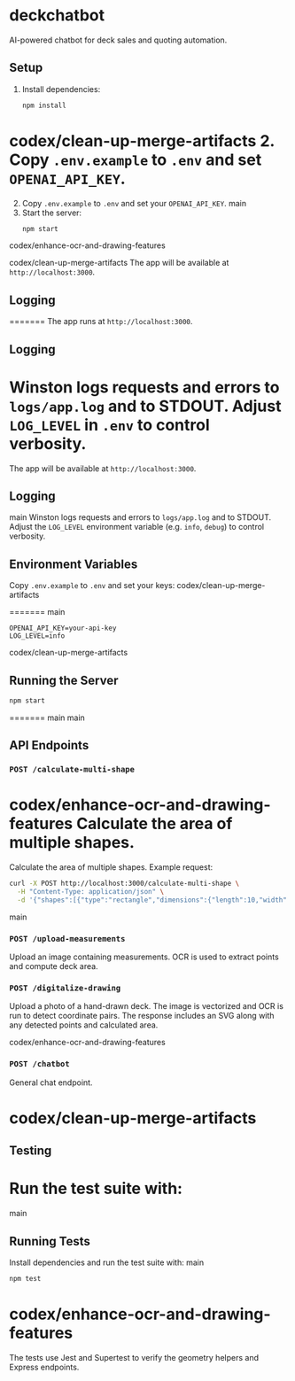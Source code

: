 # deckchatbot

AI-powered chatbot for deck sales and quoting automation.

## Setup
1. Install dependencies:
   ```bash
   npm install
   ```
 codex/clean-up-merge-artifacts
2. Copy `.env.example` to `.env` and set `OPENAI_API_KEY`.
=======
2. Copy `.env.example` to `.env` and set your `OPENAI_API_KEY`.
 main
3. Start the server:
   ```bash
   npm start
   ```
 codex/enhance-ocr-and-drawing-features

 codex/clean-up-merge-artifacts
The app will be available at `http://localhost:3000`.

## Logging
=======
The app runs at `http://localhost:3000`.

## Logging

Winston logs requests and errors to `logs/app.log` and to STDOUT. Adjust `LOG_LEVEL` in `.env` to control verbosity.
=======
The app will be available at `http://localhost:3000`.

## Logging
 main
Winston logs requests and errors to `logs/app.log` and to STDOUT. Adjust the `LOG_LEVEL` environment variable (e.g. `info`, `debug`) to control verbosity.

## Environment Variables
Copy `.env.example` to `.env` and set your keys:
 codex/clean-up-merge-artifacts

=======
 main
```
OPENAI_API_KEY=your-api-key
LOG_LEVEL=info
```
 codex/clean-up-merge-artifacts

## Running the Server
```bash
npm start
```
=======
 main
 main

## API Endpoints

### `POST /calculate-multi-shape`
 codex/enhance-ocr-and-drawing-features
Calculate the area of multiple shapes.
=======
Calculate the area of multiple shapes. Example request:
```bash
curl -X POST http://localhost:3000/calculate-multi-shape \
  -H "Content-Type: application/json" \
  -d '{"shapes":[{"type":"rectangle","dimensions":{"length":10,"width":20}},{"type":"polygon","dimensions":{"points":[{"x":0,"y":0},{"x":4,"y":0},{"x":4,"y":3}] }},{"type":"circle","dimensions":{"radius":5},"isPool":true}],"wastagePercent":10}'
```
 main

### `POST /upload-measurements`
Upload an image containing measurements. OCR is used to extract points and compute deck area.

### `POST /digitalize-drawing`
Upload a photo of a hand-drawn deck. The image is vectorized and OCR is run to detect coordinate pairs. The response includes an SVG along with any detected points and calculated area.

 codex/enhance-ocr-and-drawing-features
### `POST /chatbot`
General chat endpoint.

 codex/clean-up-merge-artifacts
=======
## Testing

Run the test suite with:
=======
 main
## Running Tests
Install dependencies and run the test suite with:
 main
```bash
npm test
```
 codex/enhance-ocr-and-drawing-features
=======
The tests use Jest and Supertest to verify the geometry helpers and Express endpoints.
